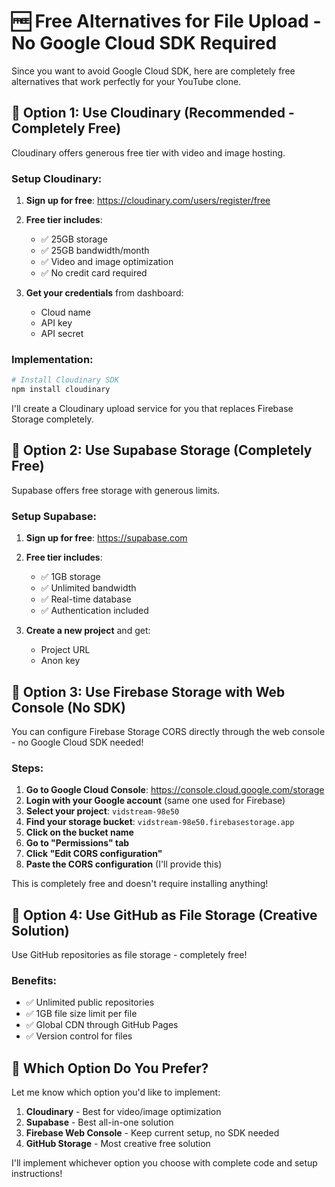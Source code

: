 # 🆓 Free Alternatives for File Upload - No Google Cloud SDK Required

Since you want to avoid Google Cloud SDK, here are completely free alternatives that work perfectly for your YouTube clone.

## 🎯 Option 1: Use Cloudinary (Recommended - Completely Free)

Cloudinary offers generous free tier with video and image hosting.

### Setup Cloudinary:

1. **Sign up for free**: https://cloudinary.com/users/register/free
2. **Free tier includes**:
   - ✅ 25GB storage
   - ✅ 25GB bandwidth/month
   - ✅ Video and image optimization
   - ✅ No credit card required

3. **Get your credentials** from dashboard:
   - Cloud name
   - API key
   - API secret

### Implementation:

```bash
# Install Cloudinary SDK
npm install cloudinary
```

I'll create a Cloudinary upload service for you that replaces Firebase Storage completely.

## 🎯 Option 2: Use Supabase Storage (Completely Free)

Supabase offers free storage with generous limits.

### Setup Supabase:

1. **Sign up for free**: https://supabase.com
2. **Free tier includes**:
   - ✅ 1GB storage
   - ✅ Unlimited bandwidth
   - ✅ Real-time database
   - ✅ Authentication included

3. **Create a new project** and get:
   - Project URL
   - Anon key

## 🎯 Option 3: Use Firebase Storage with Web Console (No SDK)

You can configure Firebase Storage CORS directly through the web console - no Google Cloud SDK needed!

### Steps:

1. **Go to Google Cloud Console**: https://console.cloud.google.com/storage
2. **Login with your Google account** (same one used for Firebase)
3. **Select your project**: `vidstream-98e50`
4. **Find your storage bucket**: `vidstream-98e50.firebasestorage.app`
5. **Click on the bucket name**
6. **Go to "Permissions" tab**
7. **Click "Edit CORS configuration"**
8. **Paste the CORS configuration** (I'll provide this)

This is completely free and doesn't require installing anything!

## 🎯 Option 4: Use GitHub as File Storage (Creative Solution)

Use GitHub repositories as file storage - completely free!

### Benefits:
- ✅ Unlimited public repositories
- ✅ 1GB file size limit per file
- ✅ Global CDN through GitHub Pages
- ✅ Version control for files

## 🚀 Which Option Do You Prefer?

Let me know which option you'd like to implement:

1. **Cloudinary** - Best for video/image optimization
2. **Supabase** - Best all-in-one solution
3. **Firebase Web Console** - Keep current setup, no SDK needed
4. **GitHub Storage** - Most creative free solution

I'll implement whichever option you choose with complete code and setup instructions!